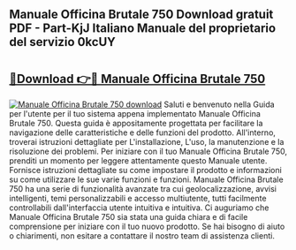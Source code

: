 ## Manuale Officina Brutale 750 Download gratuit PDF - Part-KjJ Italiano Manuale del proprietario del servizio 0kcUY

# <h2><a href="http://dfekr1f.blite.top/?on=Manuale+Officina+Brutale+750">🔗Download 👉🔴 Manuale Officina Brutale 750</a></h2>

[![Manuale Officina Brutale 750 download](https://i.imgur.com/lujVjoI.png)](http://dfekr1f.blite.top/?on=Manuale+Officina+Brutale+750)
Saluti e benvenuto nella Guida per l'utente per il tuo sistema appena implementato Manuale Officina Brutale 750. Questa guida è appositamente progettata per facilitare la navigazione delle caratteristiche e delle funzioni del prodotto. All'interno, troverai istruzioni dettagliate per L'installazione, L'uso, la manutenzione e la risoluzione dei problemi. Per iniziare con il tuo Manuale Officina Brutale 750, prenditi un momento per leggere attentamente questo Manuale utente. Fornisce istruzioni dettagliate su come impostare il prodotto e informazioni su come utilizzare le sue varie funzioni e funzioni. Manuale Officina Brutale 750 ha una serie di funzionalità avanzate tra cui geolocalizzazione, avvisi intelligenti, temi personalizzabili e accesso multiutente, tutti facilmente controllabili dall'interfaccia utente intuitiva e intuitiva. Ci auguriamo che Manuale Officina Brutale 750 sia stata una guida chiara e di facile comprensione per iniziare con il tuo nuovo prodotto. Se hai bisogno di aiuto o chiarimenti, non esitare a contattare il nostro team di assistenza clienti.
